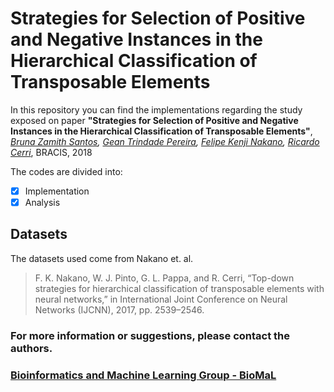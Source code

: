 # Strategies for Selection of Positive and Negative Instances in the Hierarchical Classification of Transposable Elements

In this repository you can find the implementations regarding the study exposed on paper **"Strategies for Selection of Positive and Negative Instances in the Hierarchical Classification of Transposable Elements"**, *[Bruna Zamith Santos](http://github.com/bzamith), [Gean Trindade Pereira](https://github.com/geantrindade), [Felipe Kenji Nakano](mailto:fkenjinakano@gmail.com), [Ricardo Cerri](mailto:cerrirc@gmail.com)*, BRACIS, 2018

The codes are divided into:
- [x] Implementation
- [x] Analysis

## Datasets
The datasets used come from Nakano et. al.
> F.  K.  Nakano,  W.  J.  Pinto,  G.  L.  Pappa,  and  R.  Cerri,  “Top-down strategies  for  hierarchical  classification  of transposable  elements  with neural networks,” in International Joint Conference on Neural Networks (IJCNN), 2017, pp. 2539–2546.

### For more information or suggestions, please contact the authors.
### [Bioinformatics and Machine Learning Group - BioMaL](http://www.biomal.ufscar.br/)
